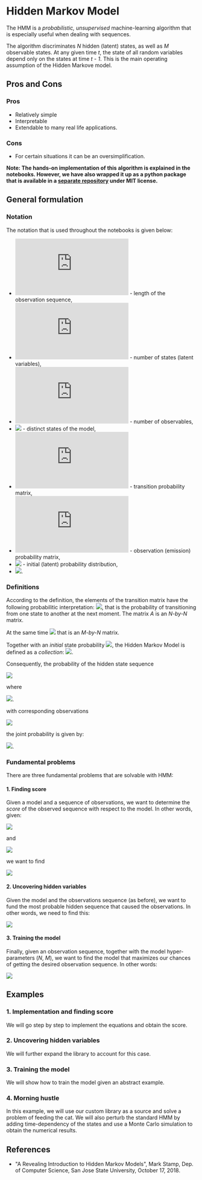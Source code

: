# Hidden Markov Model
The HMM is a _probabilistic, unsupervised_ machine-learning algorithm that is especially useful when dealing with sequences.

The algorithm discriminates _N_ hidden (latent) states, as well as _M_ observable states.
At any given time _t_, the state of all random variables depend only on the states at time _t - 1_.
This is the main operating assumption of the Hidden Markove model.

## Pros and Cons
### Pros
* Relatively simple
* Interpretable
* Extendable to many real life applications.

### Cons
* For certain situations it can be an oversimplification.

**Note: The hands-on implementation of this algorithm is explained in the notebooks.
However, we have also wrapped it up as a python package that is available in a [separate repository](https://github.com/OlegZero13/markeasy) under MIT license.**


## General formulation
### Notation
The notation that is used throughout the notebooks is given below:
* ![](https://latex.codecogs.com/svg.latex?T) - length of the observation sequence,
* ![](https://latex.codecogs.com/svg.latex?N) - number of states (latent variables),
* ![](https://latex.codecogs.com/svg.latex?M) - number of observables,
* ![](https://latex.codecogs.com/svg.latex?Q=\[q_0,q_1,...,q_{N-1}\]) - distinct states of the model,
* ![](https://latex.codecogs.com/svg.latex?A) - transition probability matrix,
* ![](https://latex.codecogs.com/svg.latex?B) - observation (emission) probability matrix,
* ![](https://latex.codecogs.com/svg.latex?\pi) - initial (latent) probability distribution,
* ![](https://latex.codecogs.com/svg.latex?\mathcal{O}=\[\mathcal{O}_0,\mathcal{O}_1,...,\mathcal{O}_{T-1}\]).

### Definitions
According to the definition, the elements of the transition matrix have the following probabilitic interpretation:
![](https://latex.codecogs.com/svg.latex?a_{i,j}=p(q_{j}^{(t+1)}|q_{i}^{(t)})), 
that is the probability of transitioning from one state to another at the next moment.
The matrix _A_ is an _N-by-N_ matrix.

At the same time
![](https://latex.codecogs.com/svg.latex?b_{j}(k)=p(\mathcal{O}_{k}^{(t)}|q_j^{(t)}))
that is an _M-by-N_ matrix.

Together with an _initial_ state probability ![](https://latex.codecogs.com/svg.latex?\pi=\[q^{(t=0)}]), the Hidden Markov Model is defined as a _collection_:
![](https://latex.codecogs.com/svg.latex?\lambda=(A,B,\pi)).

Consequently, the probability of the hidden state sequence

![](https://latex.codecogs.com/svg.latex?X=(x_0,x_1,...,x_{T-1}))

where

![](https://latex.codecogs.com/svg.latex?\forall_{t\in[0,T-1]}x_t\in{Q}).

with corresponding observations

![](https://latex.codecogs.com/svg.latex?\mathcal{O}=[o_0,o_1,...,o_{T-1}])

the joint probability is given by:

![](https://latex.codecogs.com/svg.latex?p(X,\mathcal{O})=\pi\cdot\prod_{t=0}^{T-1}a_{x_t,x_{t+1}}b_{x_{t},o_{t}}).


### Fundamental problems
There are three fundamental problems that are solvable with HMM:

#### 1. Finding score
Given a model and a sequence of observations, we want to determine the _score_ of the observed sequence with respect to the model.
In other words, given:

![](https://latex.codecogs.com/svg.latex?\lambda=(A,B,\pi))

and

![](https://latex.codecogs.com/svg.latex?\mathcal{O}=[o_0,o_1,...,o_{T-1}])

we want to find

![](https://latex.codecogs.com/svg.latex?p(\mathcal{O}|\lambda))

#### 2. Uncovering hidden variables
Given the model and the observations sequence (as before), we want to fund the most probable hidden sequence that caused the observations.
In other words, we need to find this:

![](https://latex.codecogs.com/svg.latex?p(X|\mathcal{O}))


#### 3. Training the model
Finally, given an observation sequence, together with the model hyper-parameters (_N_, _M_), we want to find the model that maximizes our chances of getting the desired observation sequence.
In other words:

![](https://latex.codecogs.com/svg.latex?\lambda=\arg\max_{A,B,\pi}p(\mathcal{O}|\lambda))

## Examples
### 1. Implementation and finding score
We will go step by step to implement the equations and obtain the score.

### 2. Uncovering hidden variables
We will further expand the library to account for this case.

### 3. Training the model
We will show how to train the model given an abstract example.

### 4. Morning hustle
In this example, we will use our custom library as a source and solve a problem of feeding the cat. We will also perturb the standard HMM by adding time-dependency of the states and use a Monte Carlo simulation to obtain the numerical results.


## References
* "A Revealing Introduction to Hidden Markov Models", Mark Stamp, Dep. of Computer Science, San Jose State University, October 17, 2018.





